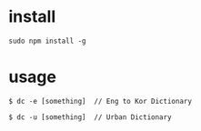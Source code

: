 # install
```
sudo npm install -g
```

# usage
```
$ dc -e [something]  // Eng to Kor Dictionary

$ dc -u [something]  // Urban Dictionary
```
